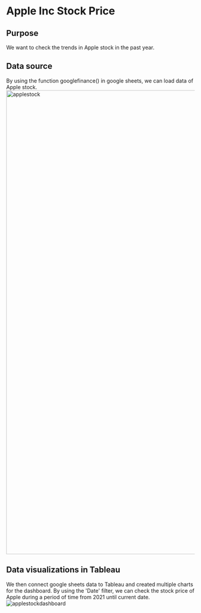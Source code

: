 # Apple Inc Stock Price

## Purpose
We want to check the trends in Apple stock in the past year. 

## Data source
By using the function googlefinance() in google sheets, we can load data of Apple stock. 
<img width="1240" alt="applestock" src="https://user-images.githubusercontent.com/103335114/202590616-0c9b0154-5a5f-4ac5-9030-6eff0af63def.png">

## Data visualizations in Tableau
We then connect google sheets data to Tableau and created multiple charts for the dashboard. By using the 'Date' filter, 
we can check the stock price of Apple during a period of time from 2021 until current date.![applestockdashboard](https://user-images.githubusercontent.com/103335114/202591434-16f29a9d-fff3-4f56-9339-33c983e18b0c.png)
